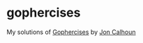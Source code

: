 # gophercises
My solutions of [Gophercises](https://gophercises.com) by [Jon Calhoun](https://github.com/joncalhoun)
